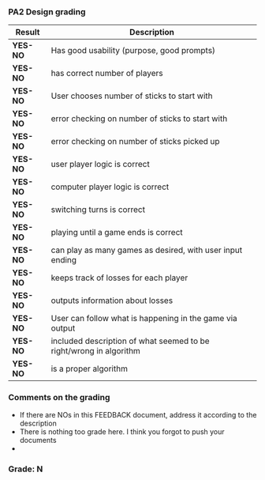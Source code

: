### PA2 Design grading


|Result |Description|
|------------|-----------------------------------------|
| **YES-NO** | Has good usability (purpose, good prompts) |
| **YES-NO** | has correct number of players |
| **YES-NO** | User chooses number of sticks to start with |
| **YES-NO** | error checking on number of sticks to start with |
| **YES-NO** | error checking on number of sticks picked up  |
| **YES-NO** | user player logic is correct |
| **YES-NO** | computer player logic is correct |
| **YES-NO** | switching turns is correct |
| **YES-NO** | playing until a game ends is correct |
| **YES-NO** | can play as many games as desired, with user input ending |
| **YES-NO** | keeps track of losses for each player |
| **YES-NO** | outputs information about losses |
| **YES-NO** | User can follow what is happening in the game via output |
| **YES-NO** | included description of what seemed to be right/wrong in algorithm |
| **YES-NO** | is a proper algorithm |

### Comments on the grading
- If there are NOs in this FEEDBACK document, address it according to the description
- There is nothing too grade here. I think you forgot to push your documents 
- 
### Grade: N